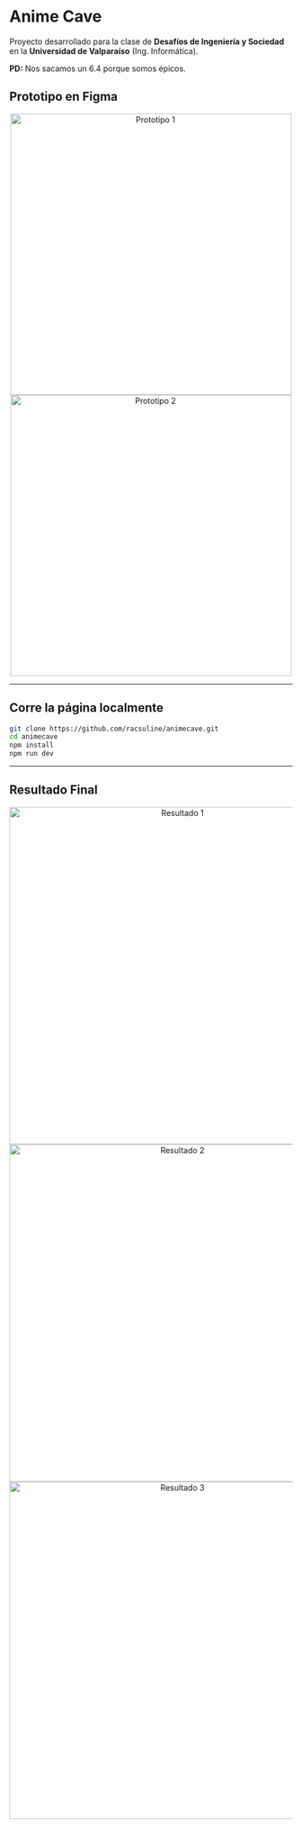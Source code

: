 # Anime Cave

Proyecto desarrollado para la clase de **Desafíos de Ingeniería y Sociedad** en la **Universidad de Valparaíso** (Ing. Informática).

**PD:** Nos sacamos un 6.4 porque somos épicos.

## Prototipo en Figma

<p align="center">
  <img width="500" alt="Prototipo 1" src="https://github.com/user-attachments/assets/3547a8f8-6253-4bd1-aa21-6973cb6af192" />
  <br />
  <img width="500" alt="Prototipo 2" src="https://github.com/user-attachments/assets/eb139cd0-4eb8-4994-8976-743d0c9bb4bb" />
</p>

---

## Corre la página localmente

```bash
git clone https://github.com/racsuline/animecave.git
cd animecave
npm install
npm run dev
```

---

## Resultado Final

<p align="center">
  <img width="600" alt="Resultado 1" src="https://github.com/user-attachments/assets/26295e87-dd54-4b11-8a62-71caa14e3a4c" />
  <br />
  <img width="600" alt="Resultado 2" src="https://github.com/user-attachments/assets/4bb2a4c6-131c-415f-ad1b-538e5ea7ed3c" />
  <br />
  <img width="600" alt="Resultado 3" src="https://github.com/user-attachments/assets/813da1ba-2c42-44f9-97a0-7ab83980ff72" />
</p>
